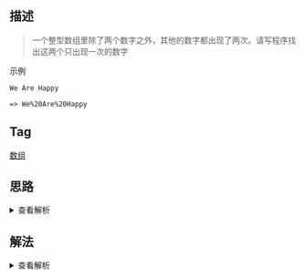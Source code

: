 ## 描述

> 一个整型数组里除了两个数字之外，其他的数字都出现了两次。请写程序找出这两个只出现一次的数字

示例

```
We Are Happy

=> We%20Are%20Happy
```

## Tag

[数组](/_posts/sort#数组)

## 思路

<details>
<summary>查看解析</summary>

乍一看这个题和之前的第一个只出现一次的字符很像，但是本题的要求不一样，它只要求给出这两个数字并不要求顺序，那么我们就没有必要用双向链表来做，直接 hashmap 做辅助查找即可

</details>

## 解法

<details>
<summary>查看解析</summary>

```js
function FindNumsAppearOnce(array) {
	let hashmap = {}
	array.map(n => {
		if (!hashmap[n]) {
			hashmap[n] = true
		} else {
			delete hashmap[n]
		}
	})
	return Object.keys(hashmap).map(Number)
}
```

</details>
